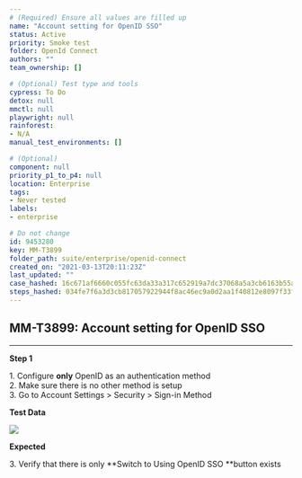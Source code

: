```yaml
---
# (Required) Ensure all values are filled up
name: "Account setting for OpenID SSO"
status: Active
priority: Smoke test
folder: OpenId Connect
authors: ""
team_ownership: []

# (Optional) Test type and tools
cypress: To Do
detox: null
mmctl: null
playwright: null
rainforest: 
- N/A
manual_test_environments: []

# (Optional)
component: null
priority_p1_to_p4: null
location: Enterprise
tags: 
- Never tested
labels: 
- enterprise

# Do not change
id: 9453280
key: MM-T3899
folder_path: suite/enterprise/openid-connect
created_on: "2021-03-13T20:11:23Z"
last_updated: ""
case_hashed: 16c671af6660c055fc63da33a317c652919a7dc37068a5a3cb6163b55af416837237341303c77224cf11fcf7e6bfdcef
steps_hashed: 034fe7f6a3d3cb817057922944f8ac46ec9a0d2aa1f40812e8097f33f8504497007f68c1d57b36a2e97896f2c8dfd48b
---
```


## MM-T3899: Account setting for OpenID SSO

---

**Step 1**

1\. Configure **only** OpenID as an authentication method\
2\. Make sure there is no other method is setup\
3\. Go to Account Settings > Security > Sign-in Method

**Test Data**

![](https://smartbear-tm4j-prod-us-west-2-attachment-rich-text.s3.us-west-2.amazonaws.com/embedded-f3277290f945470c4add5d21ef3dc7ca7b74388fc7152bfb6b99ae58c66a95a8-1615666256900-1615666256900.png)

**Expected**

3\. Verify that there is only \*\*Switch to Using OpenID SSO \*\*button exists
